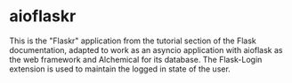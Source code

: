 aioflaskr
=========

This is the "Flaskr" application from the tutorial section of the Flask
documentation, adapted to work as an asyncio application with aioflask as the
web framework and Alchemical for its database. The Flask-Login extension is
used to maintain the logged in state of the user.
